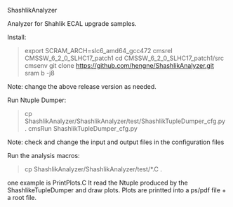 ShashlikAnalyzer

Analyzer for Shahlik ECAL upgrade samples.



Install:

> export SCRAM_ARCH=slc6_amd64_gcc472
> cmsrel CMSSW_6_2_0_SLHC17_patch1
> cd CMSSW_6_2_0_SLHC17_patch1/src
> cmsenv
> git clone https://github.com/hengne/ShashlikAnalyzer.git
> sram b -j8

Note: change the above release version as needed.



Run Ntuple Dumper:
> cp ShashlikAnalyzer/ShashlikAnalyzer/test/ShashlikTupleDumper_cfg.py .
> cmsRun ShashlikTupleDumper_cfg.py

Note: check and change the input and output files in the configuration files


Run the analysis macros:
> cp ShashlikAnalyzer/ShashlikAnalyzer/test/*.C .

one example is PrintPlots.C
It read the Ntuple produced by the ShashlikeTupleDumper and draw plots.
Plots are printted into a ps/pdf file + a root file.




